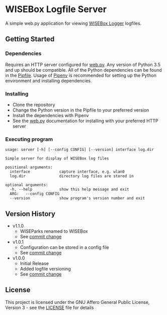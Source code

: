 # WISEBox Logfile Server

A simple web.py application for viewing
[WISEBox Logger](https://github.com/Horizon-WISEBox/wisebox-logger) logfiles.

## Getting Started

### Dependencies

Requires an HTTP server configured for [web.py](https://webpy.org/). Any version
of Python 3.5 and up should be compatible. All of the Python dependencies can
be found in the [Pipfile](Pipfile). Usage of
[Pipenv](https://pypi.org/project/pipenv/) is recommended for setting up the
Python environment and installing dependencies.

### Installing

* Clone the repository
* Change the Python version in the Pipfile to your preferred version
* Install the dependencies with Pipenv
* See the [web.py](https://webpy.org/) documentation for installing with
  your preferred HTTP server

### Executing program

```
usage: server [-h] [--config CONFIG] [--version] interface log.dir

Simple server for display of WISEBox log files

positional arguments:
  interface             capture interface, e.g. wlan0
  log.dir               directory log files are stored in

optional arguments:
  -h, --help            show this help message and exit
  ARG:   --config CONFIG
  --version             show program's version number and exit
```

## Version History

* v1.1.0
  * WISEParks renamed to WISEBox
  * See [commit change](https://github.com/Horizon-WISEBox/wisebox-logfile-server/commit/986c6c4)
* v1.0.1
  * Configuration can be stored in a config file
  * See [commit change](https://github.com/Horizon-WISEBox/wisebox-logfile-server/commit/e4e58eb)
* v1.0.0
  * Initial Release
  * Added logfile versioning
  * See [commit change](https://github.com/Horizon-WISEBox/wisebox-logfile-server/commit/97181ec)

## License

This project is licensed under the GNU Affero General Public License, Version 3
\- see the [LICENSE](LICENSE) file for details
